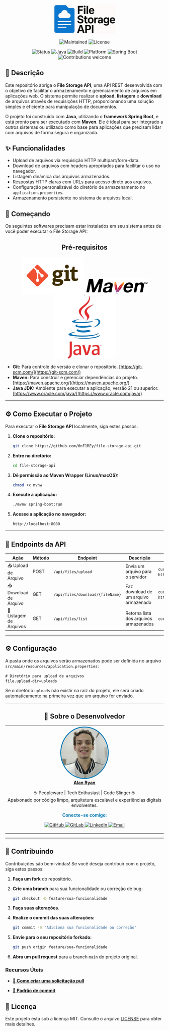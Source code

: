 <p align="center">
  <a href="https://github.com/0nF1REy/file-storage-api" target="_blank">
    <img src="./readme_images/file-storage-api-logo.png" width="200" alt="File Storage API Logo" />
  </a>
</p>

<div align="center">

  ![Maintained](https://img.shields.io/maintenance/yes/2025?style=for-the-badge)
  ![License](https://img.shields.io/badge/license-MIT-blue?style=for-the-badge)

  ![Status](https://img.shields.io/badge/status-Conclu%C3%ADdo-brightgreen)
  ![Java](https://img.shields.io/badge/Java-21%2B-blue.svg)
  ![Build](https://img.shields.io/badge/build-Maven-red.svg)
  ![Platform](https://img.shields.io/badge/platform-API--REST-lightgrey.svg)
  ![Spring Boot](https://img.shields.io/badge/framework-Spring%20Boot-6db33f.svg)
  ![Contributions welcome](https://img.shields.io/badge/contributions-welcome-brightgreen.svg?style=flat)

</div>

## 📖 Descrição

Este repositório abriga o **File Storage API**, uma API REST desenvolvida com o objetivo de facilitar o armazenamento e gerenciamento de arquivos em aplicações web. O sistema permite realizar o **upload**, **listagem** e **download** de arquivos através de requisições HTTP, proporcionando uma solução simples e eficiente para manipulação de documentos.

O projeto foi construído com **Java**, utilizando o **framework Spring Boot**, e está pronto para ser executado com **Maven**. Ele é ideal para ser integrado a outros sistemas ou utilizado como base para aplicações que precisam lidar com arquivos de forma segura e organizada.

## ✨ Funcionalidades

- Upload de arquivos via requisição HTTP multipart/form-data.
- Download de arquivos com headers apropriados para facilitar o uso no navegador.
- Listagem dinâmica dos arquivos armazenados.
- Respostas HTTP claras com URLs para acesso direto aos arquivos.
- Configuração personalizável do diretório de armazenamento no `application.properties`.
- Armazenamento persistente no sistema de arquivos local.

## 🚀 Começando

Os seguintes softwares precisam estar instalados em seu sistema antes de você poder executar o File Storage API:

<div align="center">

## Pré-requisitos

<a href="https://git-scm.com/" target="_blank">
  <img src="./readme_images/git-logo.png" width="200" alt="Git Logo" />
</a>
<a href="https://maven.apache.org/" target="_blank">
  <img src="./readme_images/apache-maven-logo.png" width="200" alt="Apache Maven Logo" />
</a>
<a href="https://www.oracle.com/java/" target="_blank">
  <img src="./readme_images/java-jdk-logo.png" width="200" alt="Java JDK Logo" />
</a>

</div>

*   **Git:** Para controle de versão e clonar o repositório. [https://git-scm.com/](https://git-scm.com/)
*   **Maven:** Para construir e gerenciar dependências do projeto. [https://maven.apache.org/](https://maven.apache.org/)
*   **Java JDK:** Ambiente para executar a aplicação, versão 21 ou superior. [https://www.oracle.com/java/](https://www.oracle.com/java/)

---

## ⚙️ Como Executar o Projeto

Para executar o **File Storage API** localmente, siga estes passos:

1.  **Clone o repositório:**

    ```bash
    git clone https://github.com/0nF1REy/file-storage-api.git
    ```

2.  **Entre no diretório:**

    ```bash
    cd file-storage-api
    ```

3.  **Dê permissão ao Maven Wrapper (Linux/macOS):**

    ```bash
    chmod +x mvnw
    ```

4.  **Execute a aplicação:**

    ```bash
    ./mvnw spring-boot:run
    ```

5. **Acesse a aplicação no navegador:**

    ```
    http://localhost:8080
    ```

---

## 🧪 Endpoints da API

| Ação                  | Método | Endpoint                   | Descrição                             | Exemplo de uso com `curl`                                                  |
|-----------------------|--------|----------------------------|-------------------------------------|---------------------------------------------------------------------------|
| 📤 Upload de Arquivo   | POST   | `/api/files/upload`         | Envia um arquivo para o servidor    | `curl -X POST -F "file=@files_to_upload/siijwrplts391.gif" http://localhost:8080/api/files/upload` |
| 📥 Download de Arquivo | GET    | `/api/files/download/{fileName}` | Faz download de um arquivo armazenado | `curl --output /home/alan/Downloads/siijwrplts391.gif http://localhost:8080/api/files/download/siijwrplts391.gif` |
| 📃 Listagem de Arquivos| GET    | `/api/files/list`            | Retorna lista dos arquivos armazenados | `curl http://localhost:8080/api/files/list`                               |

---

## ⚙️ Configuração

A pasta onde os arquivos serão armazenados pode ser definida no arquivo `src/main/resources/application.properties`:

```properties
# Diretório para upload de arquivos
file.upload-dir=uploads
```
Se o diretório `uploads` não existir na raiz do projeto, ele será criado automaticamente na primeira vez que um arquivo for enviado.

---

<div align="center">

## 👤 Sobre o Desenvolvedor
                       
<table>
  <tr>
    <td align="center">
      <a href="https://github.com/0nF1REy" target="_blank">
        <img src="./readme_images/alan-ryan.jpg" height="160px" style="border-radius: 50%; border: 3px solid #0077B5;" alt="Foto de Alan Ryan"/><br>
        <b>Alan Ryan</b>
      </a>
      <p>
        ☕ Peopleware | Tech Enthusiast | Code Slinger ☕<br>
        Apaixonado por código limpo, arquitetura escalável e experiências digitais envolventes.
      </p>
      <p style="font-weight: bold; color: #0077B5;">
        Conecte-se comigo:
      </p>
      <p>
        <a href="https://github.com/0nF1REy" target="_blank">
          <img src="https://img.shields.io/badge/GitHub-0nF1REy-181717?style=flat&logo=github" alt="GitHub">
        </a>
        <a href="https://gitlab.com/alanryan619" target="_blank">
          <img src="https://img.shields.io/badge/GitLab-@0nF1REy-FCA121?style=flat&logo=gitlab" alt="GitLab">
        </a>
        <a href="https://www.linkedin.com/in/alan-ryan-b115ba228" target="_blank">
          <img src="https://img.shields.io/badge/LinkedIn-Alan_Ryan-0077B5?style=flat&logo=linkedin" alt="LinkedIn">
        </a>
        <a href="mailto:alanryan619@gmail.com" target="_blank">
          <img src="https://img.shields.io/badge/Email-alanryan619@gmail.com-D14836?style=flat&logo=gmail" alt="Email">
        </a>
      </p>
    </td>
  </tr>
</table>

</div>

---

## 🤝 Contribuindo

Contribuições são bem-vindas! Se você deseja contribuir com o projeto, siga estes passos:

1.  **Faça um fork** do repositório.

2.  **Crie uma branch** para sua funcionalidade ou correção de bug:

    ```bash
    git checkout -b feature/sua-funcionalidade
    ```

3.  **Faça suas alterações**.

4.  **Realize o commit das suas alterações:**

    ```bash
    git commit -m "Adiciona sua funcionalidade ou correção"
    ```

5.  **Envie para o seu repositório forkado:**

    ```bash
    git push origin feature/sua-funcionalidade
    ```

6.  **Abra um pull request** para a branch `main` do projeto original.

### Recursos Úteis

- **<a href="https://www.atlassian.com/br/git/tutorials/making-a-pull-request" target="_blank">📝 Como criar uma solicitação pull</a>**

- **<a href="https://gist.github.com/joshbuchea/6f47e86d2510bce28f8e7f42ae84c716" target="_blank">💾 Padrão de commit</a>**

## 📜 Licença

Este projeto está sob a licença MIT. Consulte o arquivo [LICENSE](LICENSE) para obter mais detalhes.